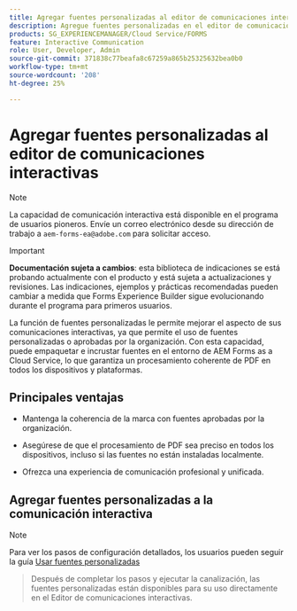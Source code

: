 ```yaml
---
title: Agregar fuentes personalizadas al editor de comunicaciones interactivas
description: Agregue fuentes personalizadas en el editor de comunicaciones interactivas para permitir el uso de fuentes personalizadas o aprobadas por la organización.
products: SG_EXPERIENCEMANAGER/Cloud Service/FORMS
feature: Interactive Communication
role: User, Developer, Admin
source-git-commit: 371838c77beafa8c67259a865b25325632bea0b0
workflow-type: tm+mt
source-wordcount: '208'
ht-degree: 25%

---
```



# Agregar fuentes personalizadas al editor de comunicaciones interactivas

>[!NOTE]
>
> La capacidad de comunicación interactiva está disponible en el programa de usuarios pioneros. Envíe un correo electrónico desde su dirección de trabajo a `aem-forms-ea@adobe.com` para solicitar acceso.

>[!IMPORTANT]
>
> **Documentación sujeta a cambios**: esta biblioteca de indicaciones se está probando actualmente con el producto y está sujeta a actualizaciones y revisiones. Las indicaciones, ejemplos y prácticas recomendadas pueden cambiar a medida que Forms Experience Builder sigue evolucionando durante el programa para primeros usuarios.

La función de fuentes personalizadas le permite mejorar el aspecto de sus comunicaciones interactivas, ya que permite el uso de fuentes personalizadas o aprobadas por la organización. Con esta capacidad, puede empaquetar e incrustar fuentes en el entorno de AEM Forms as a Cloud Service, lo que garantiza un procesamiento coherente de PDF en todos los dispositivos y plataformas.

## Principales ventajas

- Mantenga la coherencia de la marca con fuentes aprobadas por la organización.

- Asegúrese de que el procesamiento de PDF sea preciso en todos los dispositivos, incluso si las fuentes no están instaladas localmente.

- Ofrezca una experiencia de comunicación profesional y unificada.

## Agregar fuentes personalizadas a la comunicación interactiva

>[!NOTE]
>
> Para ver los pasos de configuración detallados, los usuarios pueden seguir la guía [Usar fuentes personalizadas](https://experienceleague.adobe.com/en/docs/experience-manager-cloud-service/content/forms/using-communications/use-custom-fonts)
> >Después de completar los pasos y ejecutar la canalización, las fuentes personalizadas están disponibles para su uso directamente en el Editor de comunicaciones interactivas.
